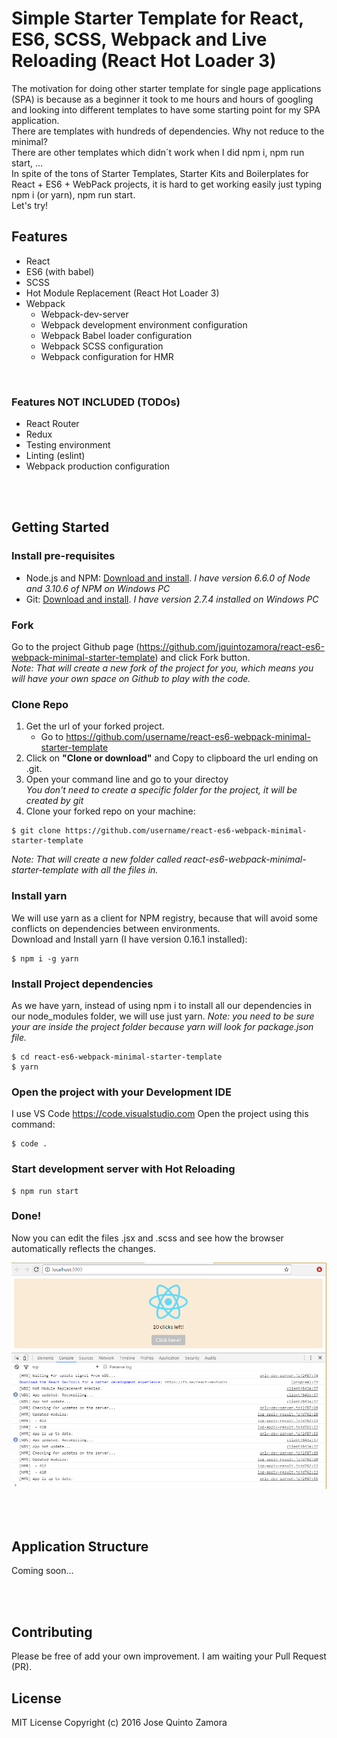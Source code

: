 # Simple Starter Template for React, ES6, SCSS, Webpack and Live Reloading (React Hot Loader 3)
The motivation for doing other starter template for single page applications (SPA) 
is because as a beginner it took to me hours and hours of googling and looking into different templates
to have some starting point for my SPA application.   
There are templates with hundreds of dependencies. Why not reduce to the minimal?  
There are other templates which didn´t work when I did npm i, npm run start, …   
In spite of the tons of Starter Templates, Starter Kits and Boilerplates 
for React + ES6 + WebPack projects, it is hard to get working easily just typing npm i (or yarn), npm run start.   
Let's try!


## Features
- React 
- ES6 (with babel)
- SCSS
- Hot Module Replacement (React Hot Loader 3)
- Webpack
    - Webpack-dev-server
    - Webpack development environment configuration
    - Webpack Babel loader configuration
    - Webpack SCSS configuration
    - Webpack configuration for HMR

<br />

### Features NOT INCLUDED (TODOs)
- React Router
- Redux
- Testing environment
- Linting (eslint)
- Webpack production configuration



<br /><br />
## Getting Started
### Install pre-requisites
- Node.js and NPM: [Download and install](https://nodejs.org/). *I have version 6.6.0 of Node and 3.10.6 of NPM on Windows PC*
- Git: [Download and install](https://git-scm.com/). *I have version 2.7.4 installed on Windows PC*

### Fork
Go to the project Github page (<https://github.com/jquintozamora/react-es6-webpack-minimal-starter-template>) and click Fork button.  
*Note: That will create a new fork of the project for you, which means you will have your own space on Github to play with the code.*

### Clone Repo
1. Get the url of your forked project.
    - Go to https://github.com/username/react-es6-webpack-minimal-starter-template
2. Click on **"Clone or download"** and Copy to clipboard the url ending on .git.
3. Open your command line and go to your directoy  
*You don't need to create a specific folder for the project, it will be created by git*
4. Clone your forked repo on your machine:
```
$ git clone https://github.com/username/react-es6-webpack-minimal-starter-template
```  
*Note: That will create a new folder called react-es6-webpack-minimal-starter-template with all the files in.*

### Install yarn
We will use yarn as a client for NPM registry, because that will avoid some conflicts on dependencies between environments.  
Download and Install yarn (I have version 0.16.1 installed):
```
$ npm i -g yarn
```


### Install Project dependencies
As we have yarn, instead of using npm i to install all our dependencies in our node_modules folder, we will use just yarn.
*Note: you need to be sure your are inside the project folder because yarn will look for package.json file.*

```
$ cd react-es6-webpack-minimal-starter-template  
$ yarn
```


### Open the project with your Development IDE
I use VS Code https://code.visualstudio.com
Open the project using this command:
```
$ code .
``` 

### Start development server with Hot Reloading
```
$ npm run start
```

### Done! 
Now you can edit the files .jsx and .scss and see how the browser automatically reflects the changes.


![React Hot Loader 3 Image](./screenshots/ReactHotLoader3-logs.png)

<br /><br />

## Application Structure
Coming soon...


<br /><br />
## Contributing
Please be free of add your own improvement. I am waiting your Pull Request (PR).

## License
MIT License
Copyright (c) 2016 Jose Quinto Zamora